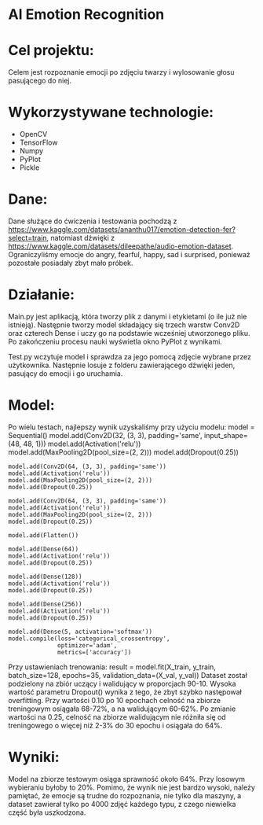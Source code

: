# AI Emotion Recognition 

# Cel projektu:
Celem jest rozpoznanie emocji po zdjęciu twarzy i wylosowanie głosu pasującego do niej. 

# Wykorzystywane technologie:
- OpenCV
- TensorFlow
- Numpy
- PyPlot
- Pickle

# Dane:
Dane służące do ćwiczenia i testowania pochodzą z https://www.kaggle.com/datasets/ananthu017/emotion-detection-fer?select=train, natomiast dźwięki z https://www.kaggle.com/datasets/dileepathe/audio-emotion-dataset. Ograniczyliśmy emocje do angry, fearful, happy, sad i surprised, ponieważ pozostałe posiadały zbyt mało próbek.

# Działanie:
Main.py jest aplikacją, która tworzy plik z danymi i etykietami (o ile już nie istnieją). Następnie tworzy model składający się trzech warstw Conv2D oraz czterech Dense i uczy go na podstawie wcześniej utworzonego pliku. Po zakończeniu procesu nauki wyświetla okno PyPlot z wynikami.

Test.py wczytuje model i sprawdza za jego pomocą zdjęcie wybrane przez użytkownika. Następnie losuje z folderu zawierającego dźwięki jeden, pasujący do emocji i go uruchamia.

# Model:
Po wielu testach, najlepszy wynik uzyskaliśmy przy użyciu modelu:
    model = Sequential()
    model.add(Conv2D(32, (3, 3), padding='same', input_shape=(48, 48, 1)))
    model.add(Activation('relu'))
    model.add(MaxPooling2D(pool_size=(2, 2)))
    model.add(Dropout(0.25))

    model.add(Conv2D(64, (3, 3), padding='same'))
    model.add(Activation('relu'))
    model.add(MaxPooling2D(pool_size=(2, 2)))
    model.add(Dropout(0.25))

    model.add(Conv2D(64, (3, 3), padding='same'))
    model.add(Activation('relu'))
    model.add(MaxPooling2D(pool_size=(2, 2)))
    model.add(Dropout(0.25))

    model.add(Flatten())

    model.add(Dense(64))
    model.add(Activation('relu'))
    model.add(Dropout(0.25))

    model.add(Dense(128))
    model.add(Activation('relu'))
    model.add(Dropout(0.25))

    model.add(Dense(256))
    model.add(Activation('relu'))
    model.add(Dropout(0.25))

    model.add(Dense(5, activation='softmax'))
    model.compile(loss='categorical_crossentropy',
                  optimizer='adam',
                  metrics=['accuracy'])
                  
Przy ustawieniach trenowania:
    result = model.fit(X_train, y_train, batch_size=128, epochs=35, validation_data=(X_val, y_val))
Dataset został podzielony na zbiór uczący i walidujący w proporcjach 90-10.
Wysoka wartość parametru Dropout() wynika z tego, że zbyt szybko następował overfitting. Przy wartości 0.10 po 10 epochach celność na zbiorze treningowym osiągała 68-72%, a na walidującym 60-62%. Po zmianie wartości na 0.25, celność na zbiorze walidującym nie różniła się od treningowego o więcej niż 2-3% do 30 epochu i osiągała do 64%.

# Wyniki:
Model na zbiorze testowym osiąga sprawność około 64%. Przy losowym wybieraniu byłoby to 20%. Pomimo, że wynik nie jest bardzo wysoki, należy pamiętać, że emocje są trudne do rozpoznania, nie tylko dla maszyny, a dataset zawierał tylko po 4000 zdjęć każdego typu, z czego niewielka część była uszkodzona.
